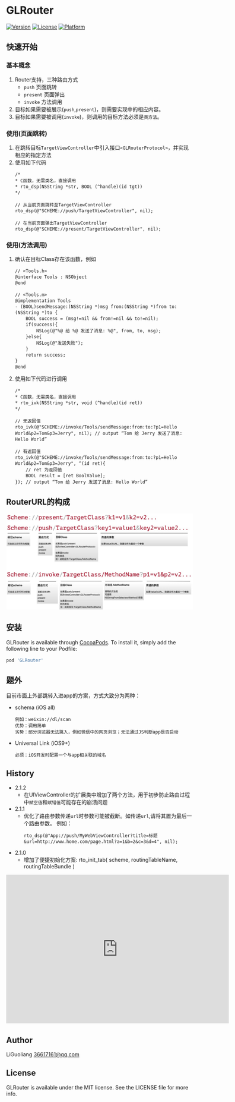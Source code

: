# GLRouter

[![Version](https://img.shields.io/cocoapods/v/GLRouter.svg?style=flat)](https://cocoapods.org/pods/GLRouter)
[![License](https://img.shields.io/cocoapods/l/GLRouter.svg?style=flat)](https://cocoapods.org/pods/GLRouter)
[![Platform](https://img.shields.io/cocoapods/p/GLRouter.svg?style=flat)](https://cocoapods.org/pods/GLRouter)

## 快速开始
### 基本概念
1. Router支持，三种路由方式
    * `push` 页面跳转
    * `present` 页面弹出
    * `invoke` 方法调用
2. 目标如果需要被展示(`push`,`present`)，则需要实现<GLRouterProtocol>中的相应内容。
3. 目标如果需要被调用(`invoke`)，则调用的目标方法必须是`类方法`。

### 使用(页面跳转)
1. 在跳转目标`TargetViewController`中引入接口`<GLRouterProtocol>`，并实现相应的指定方法
2. 使用如下代码
    ```objc
    /*
    * C函数，无需类名，直接调用
    * rto_dsp(NSString *str, BOOL (^handle)(id tgt))
    */

    // 从当前页面跳转至TargetViewController
    rto_dsp(@"SCHEME://push/TargetViewController", nil);

    // 在当前页面弹出TargetViewController
    rto_dsp(@"SCHEME://present/TargetViewController", nil);
    ```
### 使用(方法调用)
1. 确认在目标Class存在该函数，例如
    ```objc
    // <Tools.h>
    @interface Tools : NSObject
    @end

    // <Tools.m>
    @implementation Tools
    - (BOOL)sendMessage:(NSString *)msg from:(NSString *)from to:(NSString *)to {
        BOOL success = (msg!=nil && from!=nil && to!=nil);
        if(success){
            NSLog(@"%@ 给 %@ 发送了消息: %@", from, to, msg);
        }else{
            NSLog(@"发送失败");
        }
        return success;
    }
    @end
    ```
2. 使用如下代码进行调用
    ```objc
    /*
    * C函数，无需类名，直接调用
    * rto_ivk(NSString *str, void (^handle)(id ret))
    */

    // 无返回值
    rto_ivk(@"SCHEME://invoke/Tools/sendMessage:from:to:?p1=Hello World&p2=Tom&p3=Jerry", nil); // output “Tom 给 Jerry 发送了消息: Hello World”

    // 有返回值
    rto_ivk(@"SCHEME://invoke/Tools/sendMessage:from:to:?p1=Hello World&p2=Tom&p3=Jerry", ^(id ret){
        // ret 为返回值
        BOOL result = [ret BoolValue];
    }); // output “Tom 给 Jerry 发送了消息: Hello World”

    ```

## RouterURL的构成
<img src="https://raw.githubusercontent.com/GL9700/GLRouter/master/Assets/Images/router_url_info.jpg" width="600px" alt="The Image in raw.githubusercontent.com">

## 安装

GLRouter is available through [CocoaPods](https://cocoapods.org). To install
it, simply add the following line to your Podfile:
```ruby
pod 'GLRouter'
```

## 题外 

目前市面上外部跳转入进app的方案，方式大致分为两种：
* schema (iOS all)
    ```
    例如：weixin://dl/scan
    优势：调用简单
    劣势：部分浏览器无法跳入，例如微信中的网页浏览；无法通过JS判断app是否启动
    ```
* Universal Link (iOS9+)
    ```
    必须：iOS开发时配置一个与app相关联的域名
    ```
## History
* 2.1.2
    * 在UIViewController的扩展类中增加了两个方法，用于初步防止路由过程中`赋空值`和`赋错值`可能存在的崩溃问题
* 2.1.1
    * 优化了路由参数传递`url`时参数可能被截断。如传递`url`,请将其置为最后一个路由参数。
        例如：
        ```
        rto_dsp(@"App://push/MyWebViewController?title=标题&url=http://www.home.com/page.html?a=1&b=2&c=3&d=4", nil);
        ```
* 2.1.0
    * 增加了便捷初始化方案: rto_init_tab( scheme, routingTableName, routingTableBundle )


<iframe style="width:100%;height:auto;min-width:600px;min-height:400px;" src="https://star-history.com/embed?secret=Z2hwX3RxbjU2a2c5MWhmbTg3VTVyb1JNYUpNVkdTcXB5djJVdTVSZA==#https:/&Date" frameBorder="0"></iframe>

## Author

LiGuoliang 36617161@qq.com

## License

GLRouter is available under the MIT license. See the LICENSE file for more info.
